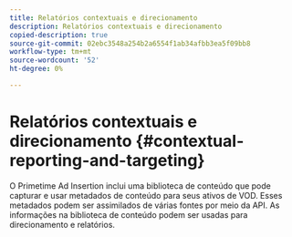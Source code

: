 ```yaml
---
title: Relatórios contextuais e direcionamento
description: Relatórios contextuais e direcionamento
copied-description: true
source-git-commit: 02ebc3548a254b2a6554f1ab34afbb3ea5f09bb8
workflow-type: tm+mt
source-wordcount: '52'
ht-degree: 0%

---
```


# Relatórios contextuais e direcionamento {#contextual-reporting-and-targeting}

O Primetime Ad Insertion inclui uma biblioteca de conteúdo que pode capturar e usar metadados de conteúdo para seus ativos de VOD. Esses metadados podem ser assimilados de várias fontes por meio da API. As informações na biblioteca de conteúdo podem ser usadas para direcionamento e relatórios.
